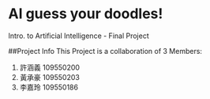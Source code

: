 # AI guess your doodles!
Intro. to Artificial Intelligence - Final Project

##Project Info
This Project is a collaboration of 3 Members:
1. 許涵義 109550200
2. 黃承豪 109550203
3. 李嘉玲 109550186
